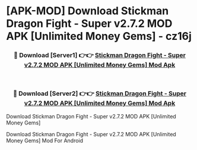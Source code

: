 # [APK-MOD] Download Stickman Dragon Fight - Super v2.7.2 MOD APK [Unlimited Money Gems] - cz16j


<div align="center">
<h3>🔴 Download [Server1] 👉👉 <a href="https://apk-comot.site?title=Stickman_Dragon_Fight_-_Super_v2.7.2_MOD_APK_[Unlimited_Money_Gems]">Stickman Dragon Fight - Super v2.7.2 MOD APK [Unlimited Money Gems] Mod Apk</a></h3><br>
<h3>🔴 Download [Server2] 👉👉 <a href="https://apk-comot.site?title=Stickman_Dragon_Fight_-_Super_v2.7.2_MOD_APK_[Unlimited_Money_Gems]">Stickman Dragon Fight - Super v2.7.2 MOD APK [Unlimited Money Gems] Mod Apk</a></h3>
</div>



Download Stickman Dragon Fight - Super v2.7.2 MOD APK [Unlimited Money Gems] 

Download Stickman Dragon Fight - Super v2.7.2 MOD APK [Unlimited Money Gems] Mod For Android